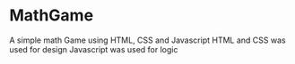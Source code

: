 # MathGame
A simple math Game using HTML, CSS and Javascript
HTML and CSS was used for design
Javascript was used for logic
